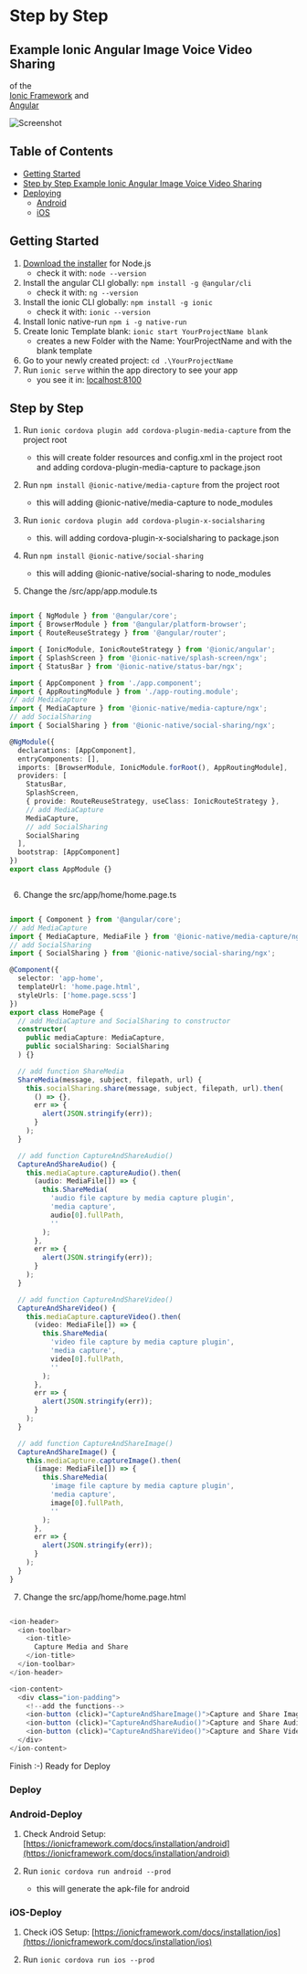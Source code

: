 # Step by Step
## Example Ionic Angular Image Voice Video Sharing

of the  
[Ionic Framework](https://ionicframework.com/)
and  
[Angular](https://angular.io/)

![Screenshot](ionic_angular_capture_and_share_image_audio_video.png)

## Table of Contents

- [Getting Started](#getting-started)
- [Step by Step Example Ionic Angular Image Voice Video Sharing](#step-by-step)
- [Deploying](#deploying)
  - [Android](#android)
  - [iOS](#ios)

## Getting Started

1. [Download the installer](https://nodejs.org/) for Node.js
   - check it with: `node --version`
2. Install the angular CLI globally: `npm install -g @angular/cli`
   - check it with: `ng --version`
3. Install the ionic CLI globally: `npm install -g ionic`
   - check it with: `ionic --version`
4. Install Ionic native-run `npm i -g native-run`
5. Create Ionic Template blank: `ionic start YourProjectName blank`
   - creates a new Folder with the Name: YourProjectName and with the blank template
6. Go to your newly created project: `cd .\YourProjectName`
7. Run `ionic serve` within the app directory to see your app
   - you see it in: [localhost:8100](http://localhost:8100)

## Step by Step

1. Run `ionic cordova plugin add cordova-plugin-media-capture` from the project root

   - this will create folder resources and config.xml in the project root and adding cordova-plugin-media-capture to package.json

2. Run `npm install @ionic-native/media-capture` from the project root
    - this will adding @ionic-native/media-capture to node_modules

3. Run `ionic cordova plugin add cordova-plugin-x-socialsharing`
    - this. will adding cordova-plugin-x-socialsharing to package.json

4. Run `npm install @ionic-native/social-sharing`
    -  this will adding @ionic-native/social-sharing to node_modules

5. Change the /src/app/app.module.ts

```typescript

import { NgModule } from '@angular/core';
import { BrowserModule } from '@angular/platform-browser';
import { RouteReuseStrategy } from '@angular/router';

import { IonicModule, IonicRouteStrategy } from '@ionic/angular';
import { SplashScreen } from '@ionic-native/splash-screen/ngx';
import { StatusBar } from '@ionic-native/status-bar/ngx';

import { AppComponent } from './app.component';
import { AppRoutingModule } from './app-routing.module';
// add MediaCapture
import { MediaCapture } from '@ionic-native/media-capture/ngx';
// add SocialSharing
import { SocialSharing } from '@ionic-native/social-sharing/ngx';

@NgModule({
  declarations: [AppComponent],
  entryComponents: [],
  imports: [BrowserModule, IonicModule.forRoot(), AppRoutingModule],
  providers: [
    StatusBar,
    SplashScreen,
    { provide: RouteReuseStrategy, useClass: IonicRouteStrategy },
    // add MediaCapture
    MediaCapture,
    // add SocialSharing
    SocialSharing
  ],
  bootstrap: [AppComponent]
})
export class AppModule {}



```
6. Change the src/app/home/home.page.ts

```typescript

import { Component } from '@angular/core';
// add MediaCapture
import { MediaCapture, MediaFile } from '@ionic-native/media-capture/ngx';
// add SocialSharing
import { SocialSharing } from '@ionic-native/social-sharing/ngx';

@Component({
  selector: 'app-home',
  templateUrl: 'home.page.html',
  styleUrls: ['home.page.scss']
})
export class HomePage {
  // add MediaCapture and SocialSharing to constructor
  constructor(
    public mediaCapture: MediaCapture,
    public socialSharing: SocialSharing
  ) {}

  // add function ShareMedia
  ShareMedia(message, subject, filepath, url) {
    this.socialSharing.share(message, subject, filepath, url).then(
      () => {},
      err => {
        alert(JSON.stringify(err));
      }
    );
  }

  // add function CaptureAndShareAudio()
  CaptureAndShareAudio() {
    this.mediaCapture.captureAudio().then(
      (audio: MediaFile[]) => {
        this.ShareMedia(
          'audio file capture by media capture plugin',
          'media capture',
          audio[0].fullPath,
          ''
        );
      },
      err => {
        alert(JSON.stringify(err));
      }
    );
  }

  // add function CaptureAndShareVideo()
  CaptureAndShareVideo() {
    this.mediaCapture.captureVideo().then(
      (video: MediaFile[]) => {
        this.ShareMedia(
          'video file capture by media capture plugin',
          'media capture',
          video[0].fullPath,
          ''
        );
      },
      err => {
        alert(JSON.stringify(err));
      }
    );
  }

  // add function CaptureAndShareImage()
  CaptureAndShareImage() {
    this.mediaCapture.captureImage().then(
      (image: MediaFile[]) => {
        this.ShareMedia(
          'image file capture by media capture plugin',
          'media capture',
          image[0].fullPath,
          ''
        );
      },
      err => {
        alert(JSON.stringify(err));
      }
    );
  }
}


```

7. Change the src/app/home/home.page.html

```typescript

<ion-header>
  <ion-toolbar>
    <ion-title>
      Capture Media and Share
    </ion-title>
  </ion-toolbar>
</ion-header>

<ion-content>
  <div class="ion-padding">
    <!--add the functions-->
    <ion-button (click)="CaptureAndShareImage()">Capture and Share Image</ion-button><br>
    <ion-button (click)="CaptureAndShareAudio()">Capture and Share Audio</ion-button><br>
    <ion-button (click)="CaptureAndShareVideo()">Capture and Share Video</ion-button>
  </div>
</ion-content>

```

Finish :-) Ready for Deploy

### Deploy

### Android-Deploy

1. Check Android Setup: [https://ionicframework.com/docs/installation/android](https://ionicframework.com/docs/installation/android)

2. Run `ionic cordova run android --prod`
    - this will generate the apk-file for android

### iOS-Deploy

1. Check iOS Setup: [https://ionicframework.com/docs/installation/ios](https://ionicframework.com/docs/installation/ios)

2. Run `ionic cordova run ios --prod`    

